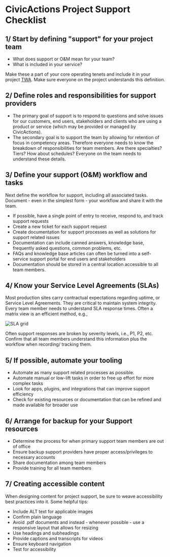 # CivicActions Project Support Checklist

## 1/ Start by defining "support" for your project team

-   What does support or O&M mean for your team?
-   What is included in your service?

Make these a part of your core operating tenets and include it in your project [TWA](../practice-areas/project-management/team-working-agreements-instructions.md). Make sure everyone on the project understands this definition.

## 2/ Define roles and responsibilities for support providers

-   The primary goal of support is to respond to questions and solve issues for our customers, end users, stakeholders and clients who are using a product or service (which may be provided or managed by CivicActions).
-   The secondary goal is to support the team by allowing for retention of focus in competency areas. Therefore everyone needs to know the breakdown of responsibilities for team members. Are there specialties? Tiers? How about schedules? Everyone on the team needs to understand these details.

## 3/ Define your support (O&M) workflow and tasks

Next define the workflow for support, including all associated tasks. Document - even in the simplest form - your workflow and share it with the team.

-   If possible, have a single point of entry to receive, respond to, and track support requests
-   Create a new ticket for each support request
-   Create documentation for support processes as well as solutions for support related issues
-   Documentation can include canned answers, knowledge base, frequently asked questions, common problems, etc.
-   FAQs and knowledge base articles can often be turned into a self-service support portal for end users and stakeholders
-   Documentation should be stored in a central location accessible to all team members.

## 4/ Know your Service Level Agreements (SLAs)

Most production sites carry contractual expectations regarding uptime, or Service Level Agreements. They are critical to maintain system integrity. Every team member needs to understand SLA response times. Often a matrix view is an efficient method, e.g.,

<img alt="SLA grid" src="../../../assets/images/SLA_grid.png" />

Often support responses are broken by severity levels, i.e., P1, P2, etc. Confirm that all team members understand this information plus the workflow when recording/ tracking them.

## 5/ If possible, automate your tooling

-   Automate as many support related processes as possible.
-   Automate manual or low-lift tasks in order to free up effort for more complex tasks
-   Look for apps, plugins, and integrations that can improve support efficiency
-   Check for existing resources or documentation that can be refined and made available for broader use

## 6/ Arrange for backup for your Support resources

-   Determine the process for when primary support team members are out of office
-   Ensure backup support providers have proper access/privileges to necessary accounts
-   Share documentation among team members
-   Provide training for all team members

## 7/ Creating accessible content

When designing content for project support, be sure to weave accessibility best practices into it. Some helpful tips:

-   Include ALT text for applicable images
-   Confirm plain language
-   Avoid .pdf documents and instead - whenever possible - use a responsive layout that allows for resizing
-   Use headings and subheadings
-   Provide captions and transcripts for videos
-   Ensure keyboard navigation
-   Test for accessibility
